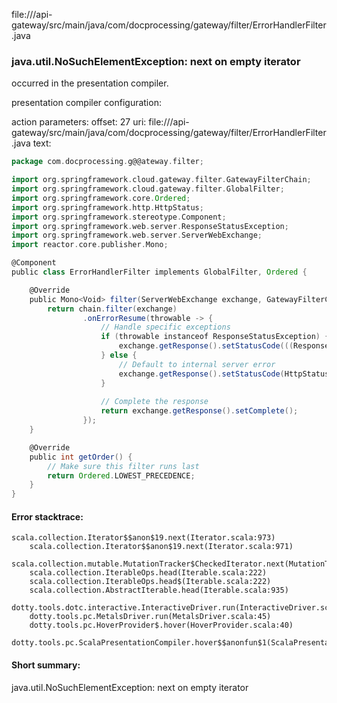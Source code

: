 file://<WORKSPACE>/api-gateway/src/main/java/com/docprocessing/gateway/filter/ErrorHandlerFilter.java
### java.util.NoSuchElementException: next on empty iterator

occurred in the presentation compiler.

presentation compiler configuration:


action parameters:
offset: 27
uri: file://<WORKSPACE>/api-gateway/src/main/java/com/docprocessing/gateway/filter/ErrorHandlerFilter.java
text:
```scala
package com.docprocessing.g@@ateway.filter;

import org.springframework.cloud.gateway.filter.GatewayFilterChain;
import org.springframework.cloud.gateway.filter.GlobalFilter;
import org.springframework.core.Ordered;
import org.springframework.http.HttpStatus;
import org.springframework.stereotype.Component;
import org.springframework.web.server.ResponseStatusException;
import org.springframework.web.server.ServerWebExchange;
import reactor.core.publisher.Mono;

@Component
public class ErrorHandlerFilter implements GlobalFilter, Ordered {

    @Override
    public Mono<Void> filter(ServerWebExchange exchange, GatewayFilterChain chain) {
        return chain.filter(exchange)
                .onErrorResume(throwable -> {
                    // Handle specific exceptions
                    if (throwable instanceof ResponseStatusException) {
                        exchange.getResponse().setStatusCode(((ResponseStatusException) throwable).getStatusCode());
                    } else {
                        // Default to internal server error
                        exchange.getResponse().setStatusCode(HttpStatus.INTERNAL_SERVER_ERROR);
                    }
                    
                    // Complete the response
                    return exchange.getResponse().setComplete();
                });
    }

    @Override
    public int getOrder() {
        // Make sure this filter runs last
        return Ordered.LOWEST_PRECEDENCE;
    }
}

```



#### Error stacktrace:

```
scala.collection.Iterator$$anon$19.next(Iterator.scala:973)
	scala.collection.Iterator$$anon$19.next(Iterator.scala:971)
	scala.collection.mutable.MutationTracker$CheckedIterator.next(MutationTracker.scala:76)
	scala.collection.IterableOps.head(Iterable.scala:222)
	scala.collection.IterableOps.head$(Iterable.scala:222)
	scala.collection.AbstractIterable.head(Iterable.scala:935)
	dotty.tools.dotc.interactive.InteractiveDriver.run(InteractiveDriver.scala:164)
	dotty.tools.pc.MetalsDriver.run(MetalsDriver.scala:45)
	dotty.tools.pc.HoverProvider$.hover(HoverProvider.scala:40)
	dotty.tools.pc.ScalaPresentationCompiler.hover$$anonfun$1(ScalaPresentationCompiler.scala:376)
```
#### Short summary: 

java.util.NoSuchElementException: next on empty iterator